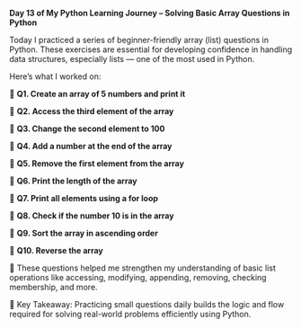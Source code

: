 **Day 13 of My Python Learning Journey – Solving Basic Array Questions in Python**

Today I practiced a series of beginner-friendly array (list) questions in Python. These exercises are essential for developing confidence in handling data structures, especially lists — one of the most used in Python.

Here’s what I worked on:

🔹 **Q1. Create an array of 5 numbers and print it**

🔹 **Q2. Access the third element of the array**

🔹 **Q3. Change the second element to 100**

🔹 **Q4. Add a number at the end of the array**

🔹 **Q5. Remove the first element from the array**

🔹 **Q6. Print the length of the array**

🔹 **Q7. Print all elements using a for loop**

🔹 **Q8. Check if the number 10 is in the array**

🔹 **Q9. Sort the array in ascending order**

🔹 **Q10. Reverse the array**

🧠 These questions helped me strengthen my understanding of basic list operations like accessing, modifying, appending, removing, checking membership, and more.

📌 Key Takeaway: Practicing small questions daily builds the logic and flow required for solving real-world problems efficiently using Python.
